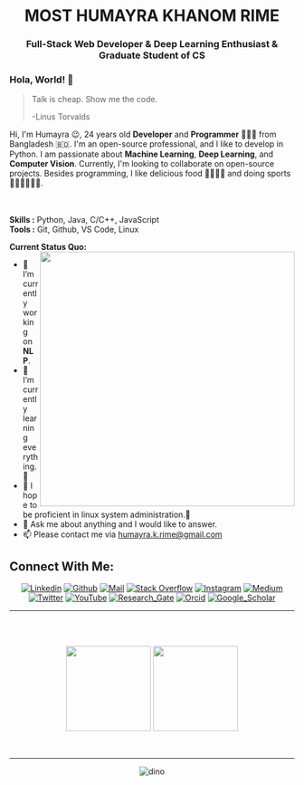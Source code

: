 <h1 align="center">MOST HUMAYRA KHANOM RIME</h1>
<h3 align="center">Full-Stack Web Developer<span color="blue"> & </span>Deep Learning Enthusiast <span color="blue"> & </span>  Graduate Student of CS </h3>



### Hola, World! 👋

> Talk is cheap. Show me the code.
>
> -Linus Torvalds

Hi, I'm Humayra 😉, 24 years old **Developer** and **Programmer** 👨🏻‍💻 from Bangladesh 🇧🇩. I'm an open-source professional, and I like to develop in Python. I am passionate about **Machine Learning**, **Deep Learning**, and **Computer Vision**. Currently, I'm looking to collaborate on open-source projects. Besides programming, I like delicious food 🥗🥩🌮🍣 and doing sports 🏃⛹️‍♂️🏋🏼‍♂️.
</br>
</br>
</br>


**Skills :** Python, Java, C/C++, JavaScript
</br>
**Tools :** Git, Github, VS Code, Linux


**Current Status Quo:** <img width="450px" align="right" src="https://media.giphy.com/media/iIqmM5tTjmpOB9mpbn/giphy.gif"/>


* 🔭 I’m currently working on **NLP**.
* 🌱 I’m currently learning everything.🤣
* 🤔 I hope to be proficient in linux system administration.🐧
* 💬 Ask me about anything and I would like to answer.
* 📫 Please contact me via humayra.k.rime@gmail.com

<h2 align="left">Connect With Me:</h2>

<div align=center>

[![Linkedin](https://img.shields.io/badge/LinkedIn-0077B5?style=for-the-badge&logo=linkedin&logoColor=white)](https://www.linkedin.com/in/humayrakhanomrime/)
[![Github](https://img.shields.io/badge/GitHub-100000?style=for-the-badge&logo=github&logoColor=white)](https://github.com/H-K-R)
[![Mail](https://img.shields.io/badge/Gmail-D14836?style=for-the-badge&logo=gmail&logoColor=white)](mailto:humayra.k.rime@gmail.com)
[![Stack Overflow](https://img.shields.io/badge/Stack_Overflow-FE7A16?style=for-the-badge&logo=stack-overflow&logoColor=white)](https://stackoverflow.com/users/20194441/most-humayra-khanom-rime)
[![Instagram](https://img.shields.io/badge/Instagram-E4405F?style=for-the-badge&logo=instagram&logoColor=white)](https://www.instagram.com/humayrakhanomrime/)
[![Medium](https://img.shields.io/badge/Medium-12100E?style=for-the-badge&logo=medium&logoColor=white)](https://medium.com/@humayrakhanomrime)
[![Twitter](https://img.shields.io/badge/Twitter-1DA1F2?style=for-the-badge&logo=twitter&logoColor=white)](https://twitter.com/humayrakhanomri)
[![YouTube](https://img.shields.io/badge/YouTube-FF0000?style=for-the-badge&logo=youtube&logoColor=white)](https://www.youtube.com/@mosthumayrakhanomrime)
[![Research_Gate](https://img.shields.io/badge/Research_Gate-00CCBB.svg?&style=for-the-badge&logo=ResearchGate&logoColor=white)](https://www.researchgate.net/profile/Most-Humayra-Khanom-Rime)
[![Orcid](https://img.shields.io/badge/orcid-A6CE39?style=for-the-badge&logo=orcid&logoColor=white)](https://orcid.org/)
[![Google_Scholar](https://img.shields.io/badge/Google%20Scholar-4285F4?style=for-the-badge&logo=google-scholar&logoColor=white)](https://scholar.google.com/citations?user=VYSzUF8AAAAJ&hl=en)
  
</div>



-----


 <br>
 <br>
 <p align="center">
  <img height="150" src="https://github-readme-stats.vercel.app/api/top-langs/?username=H-K-R&layout=compact&hide=html&theme=dracula"/>
 
  
  <img height="150" src="https://github-readme-stats.vercel.app/api?username=H-K-R&count_private=true&show_icons=true&theme=dracula&include_all_commits=true"/>
  </P><br>
  
 
 
 
----------------

<div align=center>

![dino](https://gitee.com/skykeyjoker/PicCloud/raw/master/img/dino.gif)
  
</div>





